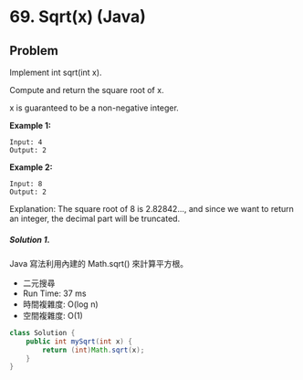 #  69. Sqrt(x) (Java)

## Problem

Implement int sqrt(int x).

Compute and return the square root of x.

x is guaranteed to be a non-negative integer.


**Example 1:**
```
Input: 4
Output: 2
```
**Example 2:**
```
Input: 8
Output: 2
```
Explanation: The square root of 8 is 2.82842..., and since we want to return an integer, the decimal part will be truncated.

##### Solution 1.

Java 寫法利用內建的 Math.sqrt() 來計算平方根。

- 二元搜尋
- Run Time: 37 ms
- 時間複雜度: O(log n)
- 空間複雜度: O(1)

```java
class Solution {
    public int mySqrt(int x) {
        return (int)Math.sqrt(x);
    }
}
```
